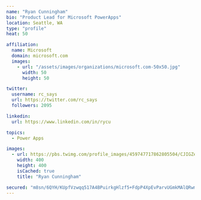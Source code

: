 ```yaml
---
name: "Ryan Cunningham"
bio: "Product Lead for Microsoft PowerApps"
location: Seattle, WA
type: "profile"
heat: 50

affiliation:
  name: Microsoft
  domain: microsoft.com
  images:
    - url: "/assets/images/organizations/microsoft.com-50x50.jpg"
      width: 50
      height: 50

twitter:
  username: rc_says
  url: https://twitter.com/rc_says
  followers: 2095

linkedin:
  url: https://www.linkedin.com/in/rycu

topics:
  - Power Apps

images:
  - url: https://pbs.twimg.com/profile_images/459747717862805504/CJIGZejd_400x400.png
    width: 400
    height: 400
    isCached: true
    title: "Ryan Cunningham"

secured: "m8sn/6QYH/KUpfVzwqq517A4BPuirkgHlzf5+FdpP4XpEvParvUGmkMAlQRwmc08eoQODVIj3HwVonTQtK9umS2WGy8jEppMlotFcN9UtPcjbDCP6tQ65P88gRhHhVltX2zYkgMIoSz+VH84DAFMrCDQMRJ/GEZeL3y3Sm6htFa1J7XnkYvRZ5aJGATVUsAmDVF0cS16haKJ7oZp6vXqlRYeRGoTGM0WZ/XfWIORmbPqFq2yXvInrxPu9XKv4HETHWpAQO0kv3M1Wstf7UUSroELWRuhWzn7JFdSc1mVE+IypyUS1bTowLzUu4YfU9nclp7hMOTbZ4fcabzjlebHu/l3Cmw+enpETSsmuTjD/ouHv6td6gszMF/qN8+rIG+qA3+aMAxoFfXwv8p4Q5i1dMxnyWohCf2XeZtkfJ8T6BI=;+Owk5NojquBlSv5XXsfAUg=="
---
```


